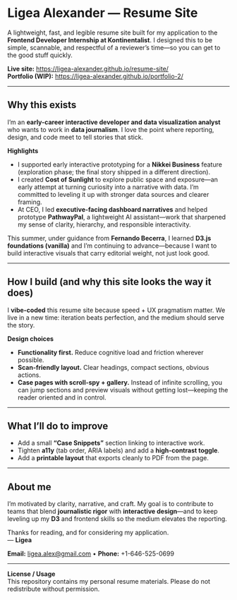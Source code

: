 # Ligea Alexander — Resume Site

A lightweight, fast, and legible resume site built for my application to the **Frontend Developer Internship at Kontinentalist**. I designed this to be simple, scannable, and respectful of a reviewer’s time—so you can get to the good stuff quickly.

**Live site:** https://ligea-alexander.github.io/resume-site/  
**Portfolio (WIP):** https://ligea-alexander.github.io/portfolio-2/

---

## Why this exists

I’m an **early-career interactive developer and data visualization analyst** who wants to work in **data journalism**. I love the point where reporting, design, and code meet to tell stories that stick.

**Highlights**
- I supported early interactive prototyping for a **Nikkei Business** feature (exploration phase; the final story shipped in a different direction).
- I created **Cost of Sunlight** to explore public space and exposure—an early attempt at turning curiosity into a narrative with data. I’m committed to leveling it up with stronger data sources and clearer framing.
- At CEO, I led **executive-facing dashboard narratives** and helped prototype **PathwayPal**, a lightweight AI assistant—work that sharpened my sense of clarity, hierarchy, and responsible interactivity.

This summer, under guidance from **Fernando Becerra**, I learned **D3.js foundations (vanilla)** and I’m continuing to advance—because I want to build interactive visuals that carry editorial weight, not just look good.

---

## How I build (and why this site looks the way it does)

I **vibe-coded** this resume site because speed + UX pragmatism matter. We live in a new time: iteration beats perfection, and the medium should serve the story.

**Design choices**
- **Functionality first.** Reduce cognitive load and friction wherever possible.
- **Scan-friendly layout.** Clear headings, compact sections, obvious actions.
- **Case pages with scroll-spy + gallery.** Instead of infinite scrolling, you can jump sections and preview visuals without getting lost—keeping the reader oriented and in control.

---

## What I’ll do to improve

- Add a small **“Case Snippets”** section linking to interactive work.  
- Tighten **a11y** (tab order, ARIA labels) and add a **high-contrast toggle**.  
- Add a **printable layout** that exports cleanly to PDF from the page.  

---

## About me

I’m motivated by clarity, narrative, and craft. My goal is to contribute to teams that blend **journalistic rigor** with **interactive design**—and to keep leveling up my **D3** and frontend skills so the medium elevates the reporting.

Thanks for reading, and for considering my application.  
— **Ligea**

**Email:** ligea.alex@gmail.com • **Phone:** +1-646-525-0699

---

**License / Usage**  
This repository contains my personal resume materials. Please do not redistribute without permission.
